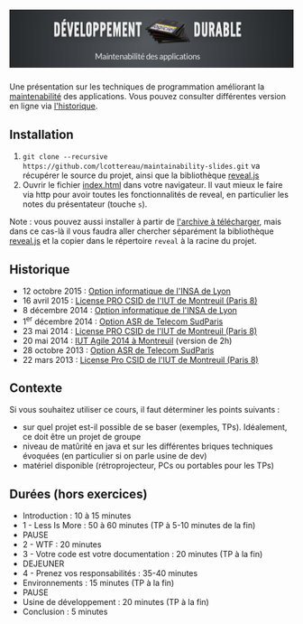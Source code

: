 # ![Développement (Logiciel) Durable](img/maintenabilite-screenshot.png)

Une présentation sur les techniques de programmation améliorant la [maintenabilité](http://en.wikipedia.org/wiki/Maintainability)
des applications. Vous pouvez consulter différentes version en ligne via [l'historique](#historique).

## Installation

 1. `git clone --recursive https://github.com/lcottereau/maintainability-slides.git` va récupérer le source du projet, ainsi que la bibliothèque [reveal.js](https://github.com/hakimel/reveal.js)
 1. Ouvrir le fichier [index.html](index.html) dans votre navigateur. Il vaut mieux le faire via http pour avoir toutes les fonctionnalités de reveal, en particulier les notes du présentateur (touche `s`).

Note : vous pouvez aussi installer à partir de [l'archive à télécharger](https://github.com/lcottereau/maintainability-slides/archive/master.zip),
mais dans ce cas-là il vous faudra aller chercher séparément la bibliothèque [reveal.js](https://github.com/hakimel/reveal.js/archive/master.zip) et la copier dans le
répertoire `reveal` à la racine du projet.

## Historique

* 12 octobre 2015 : [Option informatique de l'INSA de Lyon](http://lcottereau.github.io/maintainability-slides/20151012/)
* 16 avril 2015 : [License PRO CSID de l'IUT de Montreuil (Paris 8)](https://lcottereau.github.io/maintainability-slides/20150416/)
* 8 décembre 2014 : [Option informatique de l'INSA de Lyon](http://lcottereau.github.io/maintainability-slides/20141208/)
* 1<sup>er</sup> décembre 2014 : [Option ASR de Telecom SudParis](http://lcottereau.github.io/maintainability-slides/20141201/)
* 23 mai 2014 : [License PRO CSID de l'IUT de Montreuil (Paris 8)](http://lcottereau.github.io/maintainability-slides/20140523/)
* 20 mai 2014 : [IUT Agile 2014 à Montreuil](http://lcottereau.github.io/maintainability-slides/20140520/) (version de 2h)
* 28 octobre 2013 : [Option ASR de Telecom SudParis](http://lcottereau.github.io/maintainability-slides/20131028/)
* 22 mars 2013 : [License Pro CSID de l'IUT de Montreuil (Paris 8)](http://lcottereau.github.com/maintainability-slides/20130322/)

## Contexte

Si vous souhaitez utiliser ce cours, il faut déterminer les points suivants :

* sur quel projet est-il possible de se baser (exemples, TPs). Idéalement, ce doit être un projet de groupe
* niveau de matûrité en java et sur les différentes briques techniques évoquées (en particulier si on parle usine de dev)
* matériel disponible (rétroprojecteur, PCs ou portables pour les TPs)

## Durées (hors exercices)

* Introduction : 10 à 15 minutes
* 1 - Less Is More : 50 à 60 minutes (TP à 5-10 minutes de la fin)
* PAUSE
* 2 - WTF : 20 minutes
* 3 - Votre code est votre documentation : 20 minutes (TP à la fin)
* DEJEUNER
* 4 - Prenez vos responsabilités : 35-40 minutes
* Environnements : 15 minutes (TP à la fin)
* PAUSE
* Usine de développement : 20 minutes (TP à la fin)
* Conclusion : 5 minutes
